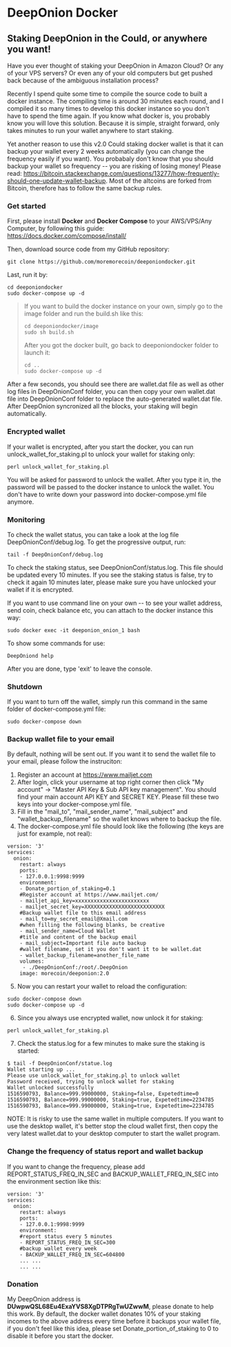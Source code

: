 # DeepOnion Docker
## Staking DeepOnion in the Could, or anywhere you want!

Have you ever thought of staking your DeepOnion in Amazon Cloud? Or any of your VPS servers? Or even any of your old computers but get pushed back because of the ambiguous installation process? 

Recently I spend quite some time to compile the source code to built a docker instance. The compiling time is around 30 minutes each round, and I compiled it so many times to develop this docker instance so you don't have to spend the time again. If you know what docker is, you probably know you will love this solution. Because it is simple, straight forward, only takes minutes to run your wallet anywhere to start staking. 

Yet another reason to use this v2.0 Could staking docker wallet is that it can backup your wallet every 2 weeks automatically (you can change the frequency easily if you want). You probabaly don't know that you should backup your wallet so frequency -- you are risking of losing money! Please read: https://bitcoin.stackexchange.com/questions/13277/how-frequently-should-one-update-wallet-backup. Most of the altcoins are forked from Bitcoin, therefore has to follow the same backup rules.

### Get started
First, please install **Docker** and **Docker Compose** to your AWS/VPS/Any Computer, by following this guide: https://docs.docker.com/compose/install/

Then, download source code from my GitHub repository: 

```
git clone https://github.com/moremorecoin/deeponiondocker.git
```

Last, run it by:

```
cd deeponiondocker
sudo docker-compose up -d
```
> If you want to build the docker instance on your own, simply go to the image folder and run the build.sh like this:
> ```
> cd deeponiondocker/image
> sudo sh build.sh
> ```
> After you got the docker built, go back to deeponiondocker folder to launch it:
> ```
> cd ..
> sudo docker-compose up -d
> ```

After a few seconds, you should see there are wallet.dat file as well as other log files in DeepOnionConf folder, you can then copy your own wallet.dat file into DeepOnionConf folder to replace the auto-generated wallet.dat file. After DeepOnion syncronized all the blocks, your staking will begin automatically. 

### Encrypted wallet

If your wallet is encrypted, after you start the docker, you can run unlock_wallet_for_staking.pl to unlock your wallet for staking only:

```
perl unlock_wallet_for_staking.pl
```

You will be asked for password to unlock the wallet. After you type it in, the password will be passed to the docker instance to unlock the wallet. You don't have to write down your password into docker-compose.yml file anymore.


### Monitoring

To check the wallet status, you can take a look at the log file DeepOnionConf/debug.log. To get the progressive output, run:

```
tail -f DeepOnionConf/debug.log
```

To check the staking status, see DeepOnionConf/status.log. This file should be updated every 10 minutes. If you see the staking status is false, try to check it again 10 minutes later, please make sure you have unlocked your wallet if it is encrypted.

If you want to use command line on your own -- to see your wallet address, send coin, check balance etc, you can attach to the docker instance this way:

```
sudo docker exec -it deeponion_onion_1 bash
```

To show some commands for use:

```
DeepOniond help
```

After you are done, type 'exit' to leave the console. 

### Shutdown

If you want to turn off the wallet, simply run this command in the same folder of docker-compose.yml file:

```
sudo docker-compose down
```

### Backup wallet file to your email

By default, nothing will be sent out. If you want it to send the wallet file to your email, please follow the instruciton:
1. Register an account at https://www.mailjet.com
2. After login, click your username at top right corner then click "My account" -> "Master API Key & Sub API key management". You should find your main account API KEY and SECRET KEY. Please fill these two keys into your docker-compose.yml file.
3. Fill in the "mail_to", "mail_sender_name", "mail_subject" and "wallet_backup_filename" so the wallet knows where to backup the file. 
4. The docker-compose.yml file should look like the following (the keys are just for example, not real):

```
version: '3'
services:
  onion:
    restart: always
    ports:
    - 127.0.0.1:9998:9999
    environment:
    - Donate_portion_of_staking=0.1
    #Register account at https://www.mailjet.com/
    - mailjet_api_key=xxxxxxxxxxxxxxxxxxxxxxxx
    - mailjet_secret_key=XXXXXXXXXXXXXXXXXXXXXXXXXX
    #Backup wallet file to this email address
    - mail_to=my_secret_email@Xmail.com
    #when filling the following blanks, be creative
    - mail_sender_name=Cloud Wallet
    #title and content of the backup email
    - mail_subject=Important file auto backup
    #wallet filename, set it you don't want it to be wallet.dat
    - wallet_backup_filename=another_file_name
    volumes:
     - ./DeepOnionConf:/root/.DeepOnion
    image: morecoin/deeponion:2.0
```

5. Now you can restart your wallet to reload the configuration:
```
sudo docker-compose down
sudo docker-compose up -d
```
6. Since you always use encrypted wallet, now unlock it for staking:
```
perl unlock_wallet_for_staking.pl
```
7. Check the status.log for a few minutes to make sure the staking is started:
```
$ tail -f DeepOnionConf/statue.log
Wallet starting up ...
Please use unlock_wallet_for_staking.pl to unlock wallet
Password received, trying to unlock wallet for staking
Wallet unlocked successfully
1516590793, Balance=999.99000000, Staking=false, Expetedtime=0
1516590793, Balance=999.99000000, Staking=true, Expetedtime=2234785
1516590793, Balance=999.99000000, Staking=true, Expetedtime=2234785
```
NOTE: It is risky to use the same wallet in multiple computers. If you want to use the desktop wallet, it's better stop the cloud wallet first, then copy the very latest wallet.dat to your desktop computer to start the wallet program. 

### Change the frequency of status report and wallet backup

If you want to change the frequency, please add REPORT_STATUS_FREQ_IN_SEC and BACKUP_WALLET_FREQ_IN_SEC into the environment section like this:
```
version: '3'
services:
  onion:
    restart: always
    ports:
    - 127.0.0.1:9998:9999
    environment:
    #report status every 5 minutes
    - REPORT_STATUS_FREQ_IN_SEC=300
    #backup wallet every week
    - BACKUP_WALLET_FREQ_IN_SEC=604800
    ... ...
    ... ...
```

### Donation

My DeepOnion address is **DUwpwQSL68Eu4ExaYVS8XgDTPRgTwUZwwM**, please donate to help this work. By default, the docker wallet donates 10% of your staking incomes to the above address every time before it backups your wallet file, if you don't feel like this idea, please set Donate_portion_of_staking to 0 to disable it before you start the docker.
